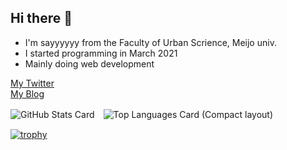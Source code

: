 ## Hi there 👋
- I'm sayyyyyy from the Faculty of Urban Scrience, Meijo univ.
- I started programming in March 2021
- Mainly doing web development

[My Twitter](https://twitter.com/sayyyyyy46)<br>
[My Blog](https://qiita.com/sayyyyyy)

![GitHub Stats Card](https://github-readme-stats.vercel.app/api?username=sayyyyyy)　![Top Languages Card (Compact layout)](https://github-readme-stats.vercel.app/api/top-langs/?username=sayyyyyy&layout=compact)


[![trophy](https://github-profile-trophy.vercel.app/?username=sayyyyyy)](https://github.com/ryo-ma/github-profile-trophy)


<!--
**sayyyyyy/sayyyyyy** is a ✨ _special_ ✨ repository because its `README.md` (this file) appears on your GitHub profile.

Here are some ideas to get you started:

- 🔭 I’m currently working on ...
- 🌱 I’m currently learning ...
- 👯 I’m looking to collaborate on ...
- 🤔 I’m looking for help with ...
- 💬 Ask me about ...
- 📫 How to reach me: ...
- 😄 Pronouns: ...
- ⚡ Fun fact: ...
-->
